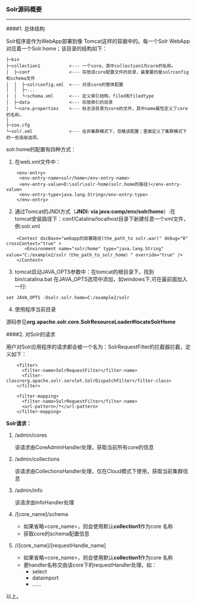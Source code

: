 ### Solr源码概要
----

####1.  总体结构

Solr程序是作为WebApp部署到像 Tomcat这样的容器中的。每一个Solr WebApp对应着一个Solr.home；该目录的结构如下：
```
├─bin
├─collection1           <--- 一个core，其中collection1为core的名称。
│  ├─conf               <--- 存放该core配置文件的目录，最重要的是solrconfig和schema文件       
│  │  ├─solrconfig.xml  <--- 对该core的整体配置
│  │  ├─...
│  │  └─schema.xml      <--- 定义索引结构，filed和filedtype
│  ├─data               <--- 存放索引的目录  
│  └─core.properties    <--- 标志该目录为core的文件，其中name属性定义了core的名称。
│      
├─zoo.cfg
└─solr.xml              <--- 在非集群模式下，忽略该配置；里面定义了集群模式下的一些高级选项。 
```

solr.home的配置有四种方式：

1. 在web.xml文件中：
```
    <env-entry>
     <env-entry-name>solr/home</env-entry-name>
     <env-entry-value>D:\solr\solr-home(solr.home的路径)</env-entry-value>
     <env-entry-type>java.lang.String</env-entry-type>
    </env-entry>
```
2. 通过Tomcat的JNDI方式（**JNDI: via java:comp/env/solr/home**）:在tomcat安装路径下：conf/Catalina/localhost目录下新建任意一个xml文件，例:solr.xml
```
    <Context docBase="webapp的部署路径(the_path_to solr.war)" debug="0" crossContext="true" >
       <Environment name="solr/home" type="java.lang.String" value="C:/example2/solr（the_path_to_solr_home）" override="true" />
    </Context>
```

3. tomcat启动JAVA_OPTS参数中：在tomcat的根目录下，找到bin/catalina.bat 在JAVA_OPTS选项中添加，如windows下,可在最前面加入一行:
```
set JAVA_OPTS -Dsolr.solr.home=C:/example2/solr
```

4. 使用程序当前目录

源码参见**org.apache.solr.core.SolrResourceLoader#locateSolrHome**
       

####2. 对Solr的请求

用户对Solr应用程序的请求都会被一个名为：SolrRequestFilter的拦截器拦截，定义如下：
```
    <filter>
      <filter-name>SolrRequestFilter</filter-name>
      <filter-class>org.apache.solr.servlet.SolrDispatchFilter</filter-class>
    </filter>
     
    <filter-mapping>
      <filter-name>SolrRequestFilter</filter-name>
      <url-pattern>/*</url-pattern>
    </filter-mapping>
```

**Solr请求：**

1. /admin/cores 

	该请求由CoreAdminHandler处理，获取当前所有core的信息 
2. /admin/collections

	该请求由CollectionsHandler处理，仅在Cloud模式下使用，获取当前集群信息
3. /admin/info

	该请求由InfoHandler处理
4. /[core_name]/schema
    
	- 如果省略<core_name>，则会使用默认**collection1**作为core 名称
	- 获取core的schema配置信息
	
5. //[core_name]/[requestHandle_name]

	- 如果省略<core_name>，则会使用默认**collection1**作为core 名称
    - 更handler名称交由该core下的requestHandler处理，如：
    	- select
    	- dataimport
    	- ......


以上。

